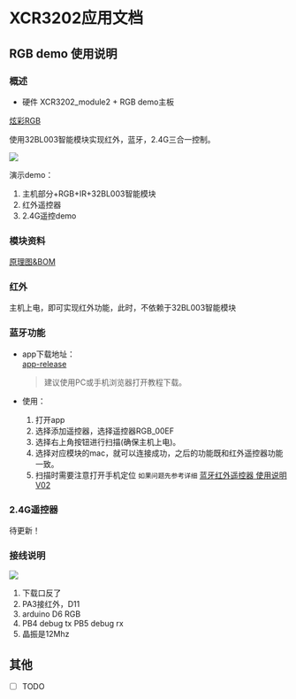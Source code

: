 XCR3202应用文档
================


## RGB demo 使用说明

### 概述

* 硬件
XCR3202_module2 + RGB demo主板

[炫彩RGB](http://www.zozo825117.cn:28186/index.php/s/eTMJxEMtBaXZyCq)

使用32BL003智能模块实现红外，蓝牙，2.4G三合一控制。

![](http://www.zozo825117.cn:28186/index.php/s/RMM23FiFLe4rHK9/preview)

演示demo：
1. 主机部分+RGB+IR+32BL003智能模块
2. 红外遥控器
3. 2.4G遥控demo

### 模块资料
[原理图&BOM](http://www.zozo825117.cn:28186/index.php/s/4gGFWLpkyGygrYH)

### 红外
主机上电，即可实现红外功能，此时，不依赖于32BL003智能模块

### 蓝牙功能
* app下载地址：  
  [app-release](http://www.zozo825117.cn:28186/index.php/s/sYnoeHgHRaHygmW)
  > 建议使用PC或手机浏览器打开教程下载。

* 使用：
  1. 打开app
  2. 选择添加遥控器，选择遥控器RGB_00EF
  3. 选择右上角按钮进行扫描(确保主机上电)。
  4. 选择对应模块的mac，就可以连接成功，之后的功能既和红外遥控器功能一致。
  5. 扫描时需要注意打开手机定位
  `如果问题先参考详细` [蓝牙红外遥控器 使用说明V02](http://www.zozo825117.cn:28186/index.php/s/NkTdtL69BLYyJKD)

### 2.4G遥控器
待更新！

### 接线说明

![](http://www.zozo825117.cn:28186/index.php/s/oWLAcA3pQq6gj77/preview)


1. 下载口反了
2. PA3接红外，D11
3. arduino D6 RGB
4. PB4 debug tx  PB5 debug rx
5. 晶振是12Mhz

## 其他
- [ ] TODO
